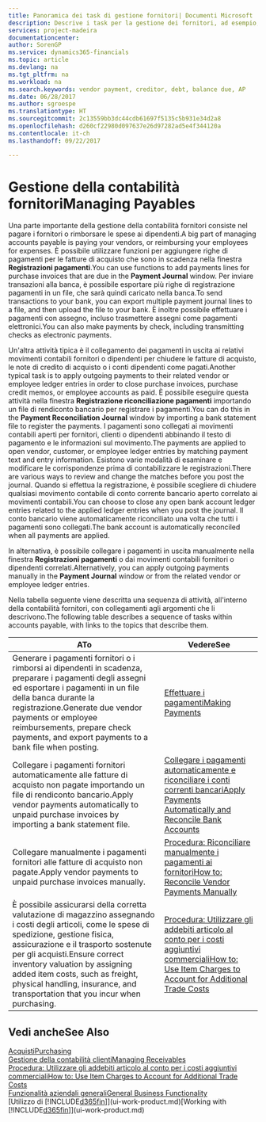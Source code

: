 ```yaml
---
title: Panoramica dei task di gestione fornitori| Documenti Microsoft
description: Descrive i task per la gestione dei fornitori, ad esempio, pagare i creditori o collegare i pagamenti in uscita ai movimenti contabili per chiudere fatture o note di credito.
services: project-madeira
documentationcenter: 
author: SorenGP
ms.service: dynamics365-financials
ms.topic: article
ms.devlang: na
ms.tgt_pltfrm: na
ms.workload: na
ms.search.keywords: vendor payment, creditor, debt, balance due, AP
ms.date: 06/28/2017
ms.author: sgroespe
ms.translationtype: HT
ms.sourcegitcommit: 2c13559bb3dc44cdb61697f5135c5b931e34d2a8
ms.openlocfilehash: d260cf22980d097637e26d97282ad5e4f344120a
ms.contentlocale: it-ch
ms.lasthandoff: 09/22/2017

---
```

# <a name="managing-payables"></a><span data-ttu-id="7b8ef-103">Gestione della contabilità fornitori</span><span class="sxs-lookup"><span data-stu-id="7b8ef-103">Managing Payables</span></span>
<span data-ttu-id="7b8ef-104">Una parte importante della gestione della contabilità fornitori consiste nel pagare i fornitori o rimborsare le spese ai dipendenti.</span><span class="sxs-lookup"><span data-stu-id="7b8ef-104">A big part of managing accounts payable is paying your vendors, or reimbursing your employees for expenses.</span></span> <span data-ttu-id="7b8ef-105">È possibile utilizzare funzioni per aggiungere righe di pagamenti per le fatture di acquisto che sono in scadenza nella finestra **Registrazioni pagamenti**.</span><span class="sxs-lookup"><span data-stu-id="7b8ef-105">You can use functions to add payments lines for purchase invoices that are due in the **Payment Journal** window.</span></span> <span data-ttu-id="7b8ef-106">Per inviare transazioni alla banca, è possibile esportare più righe di registrazione pagamenti in un file, che sarà quindi caricato nella banca.</span><span class="sxs-lookup"><span data-stu-id="7b8ef-106">To send transactions to your bank, you can export multiple payment journal lines to a file, and then upload the file to your bank.</span></span> <span data-ttu-id="7b8ef-107">È inoltre possibile effettuare i pagamenti con assegno, incluso trasmettere assegni come pagamenti elettronici.</span><span class="sxs-lookup"><span data-stu-id="7b8ef-107">You can also make payments by check, including transmitting checks as electronic payments.</span></span>

<span data-ttu-id="7b8ef-108">Un'altra attività tipica è il collegamento dei pagamenti in uscita ai relativi movimenti contabili fornitori o dipendenti per chiudere le fatture di acquisto, le note di credito di acquisto o i conti dipendenti come pagati.</span><span class="sxs-lookup"><span data-stu-id="7b8ef-108">Another typical task is to apply outgoing payments to their related vendor or employee ledger entries in order to close purchase invoices, purchase credit memos, or employee accounts as paid.</span></span> <span data-ttu-id="7b8ef-109">È possibile eseguire questa attività nella finestra **Registrazione riconciliazione pagamenti** importando un file di rendiconto bancario per registrare i pagamenti.</span><span class="sxs-lookup"><span data-stu-id="7b8ef-109">You can do this in the **Payment Reconciliation Journal** window by importing a bank statement file to register the payments.</span></span> <span data-ttu-id="7b8ef-110">I pagamenti sono collegati ai movimenti contabili aperti per fornitori, clienti o dipendenti abbinando il testo di pagamento e le informazioni sul movimento.</span><span class="sxs-lookup"><span data-stu-id="7b8ef-110">The payments are applied to open vendor, customer, or employee ledger entries by matching payment text and entry information.</span></span> <span data-ttu-id="7b8ef-111">Esistono varie modalità di esaminare e modificare le corrispondenze prima di contabilizzare le registrazioni.</span><span class="sxs-lookup"><span data-stu-id="7b8ef-111">There are various ways to review and change the matches before you post the journal.</span></span> <span data-ttu-id="7b8ef-112">Quando si effettua la registrazione, è possibile scegliere di chiudere qualsiasi movimento contabile di conto corrente bancario aperto correlato ai movimenti contabili.</span><span class="sxs-lookup"><span data-stu-id="7b8ef-112">You can choose to close any open bank account ledger entries related to the applied ledger entries when you post the journal.</span></span> <span data-ttu-id="7b8ef-113">Il conto bancario viene automaticamente riconciliato una volta che tutti i pagamenti sono collegati.</span><span class="sxs-lookup"><span data-stu-id="7b8ef-113">The bank account is automatically reconciled when all payments are applied.</span></span>

<span data-ttu-id="7b8ef-114">In alternativa, è possibile collegare i pagamenti in uscita manualmente nella finestra **Registrazioni pagamenti** o dai movimenti contabili fornitori o dipendenti correlati.</span><span class="sxs-lookup"><span data-stu-id="7b8ef-114">Alternatively, you can apply outgoing payments manually in the **Payment Journal** window or from the related vendor or employee ledger entries.</span></span>

<span data-ttu-id="7b8ef-115">Nella tabella seguente viene descritta una sequenza di attività, all'interno della contabilità fornitori, con collegamenti agli argomenti che li descrivono.</span><span class="sxs-lookup"><span data-stu-id="7b8ef-115">The following table describes a sequence of tasks within accounts payable, with links to the topics that describe them.</span></span>

| <span data-ttu-id="7b8ef-116">A</span><span class="sxs-lookup"><span data-stu-id="7b8ef-116">To</span></span> | <span data-ttu-id="7b8ef-117">Vedere</span><span class="sxs-lookup"><span data-stu-id="7b8ef-117">See</span></span> |
| --- | --- |
| <span data-ttu-id="7b8ef-118">Generare i pagamenti fornitori o i rimborsi ai dipendenti in scadenza, preparare i pagamenti degli assegni ed esportare i pagamenti in un file della banca durante la registrazione.</span><span class="sxs-lookup"><span data-stu-id="7b8ef-118">Generate due vendor payments or employee reimbursements, prepare check payments, and export payments to a bank file when posting.</span></span> |[<span data-ttu-id="7b8ef-119">Effettuare i pagamenti</span><span class="sxs-lookup"><span data-stu-id="7b8ef-119">Making Payments</span></span>](payables-make-payments.md) |
| <span data-ttu-id="7b8ef-120">Collegare i pagamenti fornitori automaticamente alle fatture di acquisto non pagate importando un file di rendiconto bancario.</span><span class="sxs-lookup"><span data-stu-id="7b8ef-120">Apply vendor payments automatically to unpaid purchase invoices by importing a bank statement file.</span></span> |[<span data-ttu-id="7b8ef-121">Collegare i pagamenti automaticamente e riconciliare i conti correnti bancari</span><span class="sxs-lookup"><span data-stu-id="7b8ef-121">Apply Payments Automatically and Reconcile Bank Accounts</span></span>](receivables-apply-payments-auto-reconcile-bank-accounts.md) |
| <span data-ttu-id="7b8ef-122">Collegare manualmente i pagamenti fornitori alle fatture di acquisto non pagate.</span><span class="sxs-lookup"><span data-stu-id="7b8ef-122">Apply vendor payments to unpaid purchase invoices manually.</span></span> |[<span data-ttu-id="7b8ef-123">Procedura: Riconciliare manualmente i pagamenti ai fornitori</span><span class="sxs-lookup"><span data-stu-id="7b8ef-123">How to: Reconcile Vendor Payments Manually</span></span>](payables-how-apply-purchase-transactions-manually.md) |
|<span data-ttu-id="7b8ef-124">È possibile assicurarsi della corretta valutazione di magazzino assegnando i costi degli articoli, come le spese di spedizione, gestione fisica, assicurazione e il trasporto sostenute per gli acquisti.</span><span class="sxs-lookup"><span data-stu-id="7b8ef-124">Ensure correct inventory valuation by assigning added item costs, such as freight, physical handling, insurance, and transportation that you incur when purchasing.</span></span>|[<span data-ttu-id="7b8ef-125">Procedura: Utilizzare gli addebiti articolo al conto per i costi aggiuntivi commerciali</span><span class="sxs-lookup"><span data-stu-id="7b8ef-125">How to: Use Item Charges to Account for Additional Trade Costs</span></span>](payables-how-assign-item-charges.md)|

## <a name="see-also"></a><span data-ttu-id="7b8ef-126">Vedi anche</span><span class="sxs-lookup"><span data-stu-id="7b8ef-126">See Also</span></span>
[<span data-ttu-id="7b8ef-127">Acquisti</span><span class="sxs-lookup"><span data-stu-id="7b8ef-127">Purchasing</span></span>](purchasing-manage-purchasing.md)  
[<span data-ttu-id="7b8ef-128">Gestione della contabilità clienti</span><span class="sxs-lookup"><span data-stu-id="7b8ef-128">Managing Receivables</span></span>](receivables-manage-receivables.md)  
[<span data-ttu-id="7b8ef-129">Procedura: Utilizzare gli addebiti articolo al conto per i costi aggiuntivi commerciali</span><span class="sxs-lookup"><span data-stu-id="7b8ef-129">How to: Use Item Charges to Account for Additional Trade Costs</span></span>](payables-how-assign-item-charges.md)  
[<span data-ttu-id="7b8ef-130">Funzionalità aziendali generali</span><span class="sxs-lookup"><span data-stu-id="7b8ef-130">General Business Functionality</span></span>](ui-across-business-areas.md)  
<span data-ttu-id="7b8ef-131">[Utilizzo di [!INCLUDE[d365fin](includes/d365fin_md.md)]](ui-work-product.md)</span><span class="sxs-lookup"><span data-stu-id="7b8ef-131">[Working with [!INCLUDE[d365fin](includes/d365fin_md.md)]](ui-work-product.md)</span></span>

